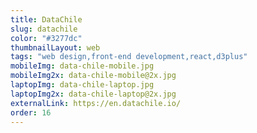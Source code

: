 ```yaml
---
title: DataChile
slug: datachile
color: "#3277dc"
thumbnailLayout: web
tags: "web design,front-end development,react,d3plus"
mobileImg: data-chile-mobile.jpg
mobileImg2x: data-chile-mobile@2x.jpg
laptopImg: data-chile-laptop.jpg
laptopImg2x: data-chile-laptop@2x.jpg
externalLink: https://en.datachile.io/
order: 16
---
```

